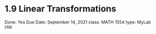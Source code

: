 # 1.9 Linear Transformations

Done: Yes
Due Date: September 14, 2021
class: MATH 1554
type: MyLab HW